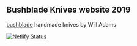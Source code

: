 ## Bushblade Knives website 2019

[bushblade](https://bushblade.co.uk/) handmade knives by Will Adams

[![Netlify Status](https://api.netlify.com/api/v1/badges/0dda1f0d-369d-46e4-9afe-0d07fe8ec301/deploy-status)](https://app.netlify.com/sites/bushblade-knives/deploys)

